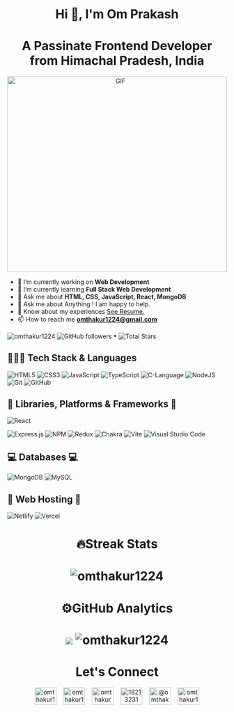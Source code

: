 <h1 align="center">Hi 👋, I'm Om Prakash</h1>
<h1 align="center">A Passinate Frontend Developer from Himachal Pradesh, India</h1>

<a target="_blank" align="center" padding="5%">
  <img height="450" width="100%" alt="GIF" src="https://github.com/JayantGoel001/JayantGoel001/blob/master/GIF/code.gif">
</a>

- 🔭 I’m currently working on **Web Development**
- 🌱 I’m currently learning **Full Stack Web Development**
- 💬 Ask me about **HTML, CSS, JavaScript, React, MongoDB**
- 💬 Ask me about Anything ! I am happy to help.
- 📄 Know about my experiences [See Resume.](https://drive.google.com/drive/folders/1uBQIZC84qRJW9gYZBO7e6bIcvMjkkkah)
- 📫 How to reach me **omthakur1224@gmail.com**
 

<!----------------------------------- Social Media Links Section ------------------------------------>

<!-- <h2>📱 Let's Connect 📱</h2>


<p align="left">
    <a href="https://www.linkedin.com/in/omthakur3404/" target="_blank">
        <img align="center" src="https://img.shields.io/badge/LinkedIn-0077B5?style=for-the-badge&logo=linkedin&logoColor=white" alt="https://www.linkedin.com/in/omthakur3404/" />
    </a>
    <a href="https://omprakash-portfolio.vercel.app">
        <img align="center" src="https://img.shields.io/badge/Portfolio-18A303?style=for-the-badge&logo=ionic&logoColor=white" alt="https://omprakash-portfolio.vercel.app" />
    </a>
    <a title="omthakur1224@gmai.com" href="mailto:getomthakur1224@gmai.com">
        <img align="center" src="https://img.shields.io/badge/Gmail-D14836?style=for-the-badge&logo=gmail&logoColor=white" alt="getomthakur1224@gmail.com" />
    </a>
    </a>
    <a href="https://www.leetcode.com/omthakur1224">
        <img align="center" src="https://img.shields.io/badge/leetcode-black?style=for-the-badge&logo=leetcode&logoColor=yellow" alt="https://www.leetcode.com/omthakur1224" />
    </a>
    <a href="https://twitter.com/omthakur1224">
        <img align="center" src="https://img.shields.io/badge/twitter-blue?style=for-the-badge&logo=twitter&logoColor=white" alt="https://twitter.com/omthakur1224" />
    </a>
</p> -->
 
<p align="left">  
  <img align="center" src="https://komarev.com/ghpvc/?username=omthakur1224" alt="omthakur1224" />
  <img align="center" alt="GitHub followers" src="https://img.shields.io/github/followers/omthakur1224?label=Followers&style=social"> •   
  <img align="center" src="https://img.shields.io/github/stars/omthakur1224?label=Stars" alt="Total Stars">
</p>
<!-- 
//image
<a align="center" target="_blank"><img  align="center" height="300" width="300" alt="GIF" src="https://github.com/JayantGoel001/JayantGoel001/blob/master/GIF/github.gif"></a> -->
<!-- <p>
<div align="center">
  <img src="https://img.shields.io/badge/-HTML-c58545?style=for-the-badge&logo=html5&logoColor=56BBF1&labelColor=282828">
  <img src="https://img.shields.io/badge/-CSS-d1a01f?style=for-the-badge&logo=css3&logoColor=d1a01f&labelColor=282828">
  <img src="https://img.shields.io/badge/-Python-98b982?style=for-the-badge&logo=python&logoColor=98b982&labelColor=282828">
</div>
</p> -->


<!----------------------------------- Tech Stack Section ------------------------------------>

### <h2>👨🏻‍💻 Tech Stack & Languages</h2>

![HTML5](https://img.shields.io/badge/HTML5-E34F26?style=for-the-badge&logo=html5&logoColor=white)
![CSS3](https://img.shields.io/badge/CSS3-1572B6?style=for-the-badge&logo=css3&logoColor=white)
![JavaScript](https://img.shields.io/badge/JavaScript-323330?style=for-the-badge&logo=javascript&logoColor=F7DF1E)
![TypeScript](https://img.shields.io/badge/typescript-%23007ACC.svg?style=for-the-badge&logo=typescript&logoColor=white)
![C-Language](https://img.shields.io/badge/c-%2300599C.svg?style=for-the-badge&logo=c&logoColor=white)
![NodeJS](https://img.shields.io/badge/node.js-6DA55F?style=for-the-badge&logo=node.js&logoColor=white)
![Git](https://img.shields.io/badge/git-%23F05033.svg?style=for-the-badge&logo=git&logoColor=white)
![GitHub](https://img.shields.io/badge/github-%23121011.svg?style=for-the-badge&logo=github&logoColor=white)



### <h2>🚀 Libraries, Platforms & Frameworks 🚀</h2>
![React](https://img.shields.io/badge/react-%2320232a.svg?style=for-the-badge&logo=react&logoColor=%2361DAFB)

![Express.js](https://img.shields.io/badge/express.js-%23404d59.svg?style=for-the-badge&logo=express&logoColor=%2361DAFB)
![NPM](https://img.shields.io/badge/NPM-%23000000.svg?style=for-the-badge&logo=npm&logoColor=white)
![Redux](https://img.shields.io/badge/redux-%23593d88.svg?style=for-the-badge&logo=redux&logoColor=white)
![Chakra](https://img.shields.io/badge/chakra-%234ED1C5.svg?style=for-the-badge&logo=chakraui&logoColor=white)
![Vite](https://img.shields.io/badge/vite-%23646CFF.svg?style=for-the-badge&logo=vite&logoColor=white)
![Visual Studio Code](https://img.shields.io/badge/Visual%20Studio%20Code-0078d7.svg?style=for-the-badge&logo=visual-studio-code&logoColor=white)


### <h2>💻 Databases 💻</h2>
![MongoDB](https://img.shields.io/badge/MongoDB-%234ea94b.svg?style=for-the-badge&logo=mongodb&logoColor=white)
![MySQL](https://img.shields.io/badge/mysql-%2300f.svg?style=for-the-badge&logo=mysql&logoColor=white)
<!-- ![MySQL](https://img.shields.io/badge/MySQL-00000F?style=for-the-badge&logo=mysql&logoColor=blue)<br><br> -->

### <h2>🚀 Web Hosting 🚀</h2>
![Netlify](https://img.shields.io/badge/netlify-%23000000.svg?style=for-the-badge&logo=netlify&logoColor=#00C7B7)
![Vercel](https://img.shields.io/badge/vercel-%23000000.svg?style=for-the-badge&logo=vercel&logoColor=white)
 

<!-- 
<h1  align="center">⚙️ Languages and Tools</h1> <br/>
<p  align="center"> <a href="https://www.cprogramming.com/" target="_blank" rel="noreferrer"> <img src="https://raw.githubusercontent.com/devicons/devicon/master/icons/c/c-original.svg" alt="c" width="40" height="40"/> </a>  &nbsp; &nbsp; <a href="https://www.w3schools.com/css/" target="_blank" rel="noreferrer"> <img src="https://raw.githubusercontent.com/devicons/devicon/master/icons/css3/css3-original-wordmark.svg" alt="css3" width="40" height="40"/> </a>  &nbsp; &nbsp;  <a href="https://git-scm.com/" target="_blank" rel="noreferrer"> <img src="https://www.vectorlogo.zone/logos/git-scm/git-scm-icon.svg" alt="git" width="40" height="40"/> </a> &nbsp; &nbsp; <a href="https://www.w3.org/html/" target="_blank" rel="noreferrer"> <img src="https://raw.githubusercontent.com/devicons/devicon/master/icons/html5/html5-original-wordmark.svg" alt="html5" width="40" height="40"/> </a> &nbsp; &nbsp;  <a href="https://developer.mozilla.org/en-US/docs/Web/JavaScript" target="_blank" rel="noreferrer"> <img src="https://raw.githubusercontent.com/devicons/devicon/master/icons/javascript/javascript-original.svg" alt="javascript" width="40" height="40"/> </a> <br/><br/> <a href="https://www.mongodb.com/" target="_blank" rel="noreferrer"> <img src="https://raw.githubusercontent.com/devicons/devicon/master/icons/mongodb/mongodb-original-wordmark.svg" alt="mongodb" width="40" height="40"/> </a> &nbsp; &nbsp; <a href="https://nodejs.org" target="_blank" rel="noreferrer"> <img src="https://raw.githubusercontent.com/devicons/devicon/master/icons/nodejs/nodejs-original-wordmark.svg" alt="nodejs" width="40" height="40"/> </a> &nbsp; &nbsp; <a href="https://reactjs.org/" target="_blank" rel="noreferrer"> <img src="https://raw.githubusercontent.com/devicons/devicon/master/icons/react/react-original-wordmark.svg" alt="react" width="40" height="40"/> </a> &nbsp; &nbsp; <a href="https://expressjs.com" target="_blank" rel="noreferrer"> <img src="https://raw.githubusercontent.com/devicons/devicon/master/icons/express/express-original-wordmark.svg" alt="express" width="40" height="40"/> </a></p>
 -->
<!-- <div align="center">
  <a href="https://open.spotify.com/user/6s6pbtefezpookh8gwnkko15v">
    <img src="https://readme-spotify-tingz.vercel.app/api/now-playing">
  </a>
</div>
 -->


<h1 align="center">🔥Streak Stats <h1/>
<p align="center">
  <img  src="https://github-readme-streak-stats.herokuapp.com/?user=omthakur1224&theme=tokyonight" alt="omthakur1224" />
</p>

<h1 align="center">⚙️GitHub Analytics<h1/>
<p align="center">
  <img src="https://github-readme-stats.vercel.app/api?username=omthakur1224&show_icons=true&theme=tokyonight"/>
  <img  src="https://github-readme-stats.vercel.app/api/top-langs?username=omthakur1224&show_icons=true&locale=en&layout=compact&theme=tokyonight" alt="omthakur1224" />
</p>

<h1 align="center">Let's Connect</h1>
<p align="center" >
<a href="https://dev.to/omthakur1224" target="blank"><img align="center" src="https://raw.githubusercontent.com/rahuldkjain/github-profile-readme-generator/master/src/images/icons/Social/devto.svg" alt="omthakur1224" height="40" width="50" /></a>&nbsp; &nbsp;
<a href="https://twitter.com/omthakur1224" target="blank"><img align="center" src="https://raw.githubusercontent.com/rahuldkjain/github-profile-readme-generator/master/src/images/icons/Social/twitter.svg" alt="omthakur1224" height="40" width="50" /></a>&nbsp; &nbsp;
<a href="https://linkedin.com/in/omthakur3404" target="blank"><img align="center" src="https://raw.githubusercontent.com/rahuldkjain/github-profile-readme-generator/master/src/images/icons/Social/linked-in-alt.svg" alt="omthakur3404" height="40" width="50" /></a>&nbsp; &nbsp;
<a href="https://stackoverflow.com/users/18213231" target="blank"><img align="center" src="https://raw.githubusercontent.com/rahuldkjain/github-profile-readme-generator/master/src/images/icons/Social/stack-overflow.svg" alt="18213231" height="40" width="50" /></a>&nbsp; &nbsp;
<a href="https://medium.com/@omthakur1224" target="blank"><img align="center" src="https://raw.githubusercontent.com/rahuldkjain/github-profile-readme-generator/master/src/images/icons/Social/medium.svg" alt="@omthakur1224" height="40" width="50" /></a>&nbsp; &nbsp;
<a href="https://www.hackerrank.com/omthakur1224" target="blank"><img align="center" src="https://raw.githubusercontent.com/rahuldkjain/github-profile-readme-generator/master/src/images/icons/Social/hackerrank.svg" alt="omthakur1224" height="40" width="50" /></a>
</p>
<!--
<a href="https://fb.com/omthakur1224" target="blank"><img align="center" src="https://raw.githubusercontent.com/rahuldkjain/github-profile-readme-generator/master/src/images/icons/Social/facebook.svg" alt="omthakur1224" height="40" width="50" /></a>&nbsp; &nbsp;

<a href="https://instagram.com/omthakur1224" target="blank"><img align="center" src="https://raw.githubusercontent.com/rahuldkjain/github-profile-readme-generator/master/src/images/icons/Social/instagram.svg" alt="omthakur1224" height="40" width="50" /></a>&nbsp; &nbsp;
-->

